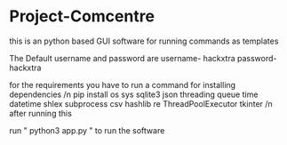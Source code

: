 # Project-Comcentre
this is an python based GUI software for running commands as templates 

The Default username and password are 
username- hackxtra
password- hackxtra

 for the requirements you have to run a command for installing dependencies 
 /n
 pip install os sys sqlite3 json threading queue time datetime shlex subprocess csv hashlib re ThreadPoolExecutor tkinter 
/n
 after running this 

run " python3 app.py " to run the software 
